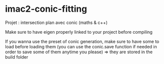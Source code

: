 # imac2-conic-fitting
Projet : intersection plan avec conic (maths &amp; c++)

Make sure to have eigen properly linked to your project before compiling

If you wanna use the preset of conic generation, make sure to have some to load before loading them (you can use the conic.save function if needed in order to save some of them anytime you please)
=> they are stored in the build folder
